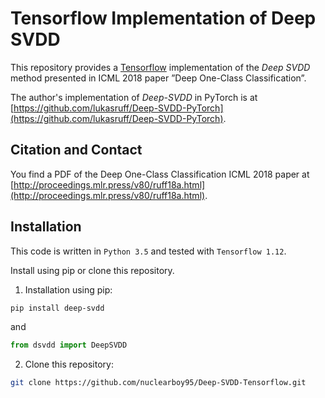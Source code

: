 # Tensorflow Implementation of Deep SVDD
This repository provides a [Tensorflow](https://www.tensorflow.org/) implementation of the *Deep SVDD* method presented in
ICML 2018 paper ”Deep One-Class Classification”.

The author's implementation of *Deep-SVDD* in PyTorch is at [https://github.com/lukasruff/Deep-SVDD-PyTorch](https://github.com/lukasruff/Deep-SVDD-PyTorch).


## Citation and Contact
You find a PDF of the Deep One-Class Classification ICML 2018 paper at
[http://proceedings.mlr.press/v80/ruff18a.html](http://proceedings.mlr.press/v80/ruff18a.html).


## Installation
This code is written in `Python 3.5` and tested with `Tensorflow 1.12`.

Install using pip or clone this repository.

1. Installation using pip:
```bash
pip install deep-svdd
```

and

```python
from dsvdd import DeepSVDD
```

2. Clone this repository:

```bash
git clone https://github.com/nuclearboy95/Deep-SVDD-Tensorflow.git
```